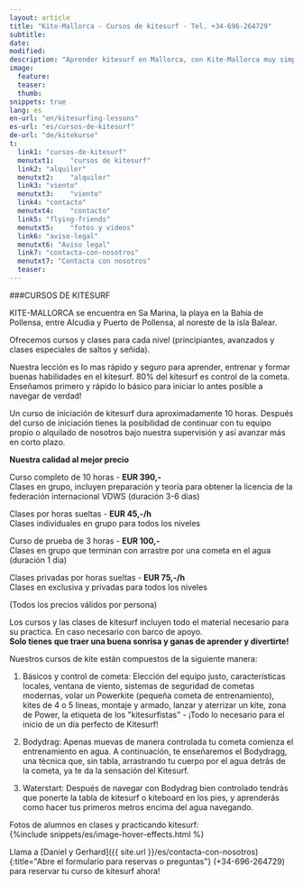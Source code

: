 ```yaml
---
layout: article
title: "Kite-Mallorca - Cursos de kitesurf - Tel. +34-696-264729"
subtitle: 
date: 
modified:
description: "Aprender kitesurf en Mallorca, con Kite-Mallorca muy simple: cursos y lecciones para principiantes y avanzados. Todo el material incluido: kite, tabla, arnes, neopreno."
image:
  feature:
  teaser:
  thumb:
snippets: true
lang: es
en-url: "en/kitesurfing-lessons"
es-url: "es/cursos-de-kitesurf"
de-url: "de/kitekurse"
t:
  link1: "cursos-de-kitesurf"
  menutxt1:    "cursos de kitesurf"
  link2: "alquiler"
  menutxt2:    "alquiler"
  link3: "viento"
  menutxt3:    "viento"
  link4: "contacto"
  menutxt4:    "contacto"
  link5: "flying-friends"
  menutxt5:    "fotos y videos"
  link6: "aviso-legal"
  menutxt6: "Aviso legal"
  link7: "contacta-con-nosotros"
  menutxt7: "Contacta con nosotros"
  teaser:
---
```


###CURSOS DE KITESURF

KITE-MALLORCA se encuentra en Sa Marina, la playa en la Bahía de Pollensa, entre Alcudia y Puerto de Pollensa, al noreste de la isla Balear.

Ofrecemos cursos y clases para cada nivel (principiantes, avanzados y clases especiales de saltos y señida).

Nuestra lección es lo mas rápido y seguro para aprender, entrenar y formar buenas habilidades en el kitesurf. 80% del kitesurf es control de la cometa. Enseñamos primero y rápido lo básico para iniciar lo antes posible a navegar de verdad!

Un curso de iniciación de kitesurf dura aproximadamente 10 horas. Después del curso de iniciación tienes la posibilidad de continuar con tu equipo propio o alquilado de nosotros bajo nuestra supervisión y así avanzar más en corto plazo.

**Nuestra calidad al mejor precio**

Curso completo de 10 horas - **EUR 390,-**  
Clases en grupo, incluyen preparación y teoría para obtener la licencia de la federación internacional VDWS (duración 3-6 dias)

Clases por horas sueltas - **EUR 45,-/h**  
Clases individuales en grupo para todos los niveles

Curso de prueba de 3 horas - **EUR 100,-**  
Clases en grupo que terminan con arrastre por una cometa en el agua (duración 1 dia)

Clases privadas por horas sueltas - **EUR 75,-/h**  
Clases en exclusiva y privadas para todos los niveles

(Todos los precios válidos por persona)

Los cursos y las clases de kitesurf incluyen todo el material necesario para su practica. En caso necesario con barco de apoyo.  
**Solo tienes que traer una buena sonrisa y ganas de aprender y divertirte!**

Nuestros cursos de kite están compuestos de la siguiente manera:

1) Básicos y control de cometa: Elección del equipo justo, características locales, ventana de viento, sistemas de seguridad de cometas modernas, volar un Powerkite (pequeña cometa de entrenamiento), kites de 4 o 5 lineas, montaje y armado, lanzar y aterrizar un kite, zona de Power, la etiqueta de los "kitesurfistas" - ¡Todo lo necesario para el inicio de un día perfecto de Kitesurf!

2) Bodydrag: Apenas muevas de manera controlada tu cometa comienza el entrenamiento en agua. A continuación, te enseñaremos el Bodydragg, una tècnica que, sin tabla, arrastrando tu cuerpo por el agua detrás de la cometa, ya te da la sensación del Kitesurf.

3) Waterstart: Después de navegar con Bodydrag bien controlado tendrás que ponerte la tabla de kitesurf o kiteboard en los pies, y aprenderás como hacer tus primeros metros encima del agua navegando.

Fotos de alumnos en clases y practicando kitesurf:  
{%include snippets/es/image-hover-effects.html %}


Llama a [Daniel y Gerhard]({{ site.url }}/es/contacta-con-nosotros){:title="Abre el formulario para reservas o preguntas"} (+34-696-264729)  para reservar tu curso de kitesurf ahora!
